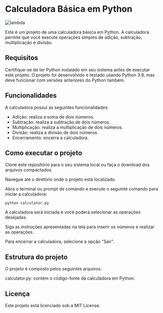 # Calculadora Básica em Python

![lambda](https://img.shields.io/badge/-Python-%233776AB?style=for-the-badge&logo=python&logoColor=%23ffffff)

Este é um projeto de uma calculadora básica em Python. A calculadora permite que você execute operações simples de adição, subtração, multiplicação e divisão.

## Requisitos
Certifique-se de ter Python instalado em seu sistema antes de executar este projeto. O projeto foi desenvolvido e testado usando Python 3.9, mas deve funcionar com versões anteriores do Python também.

## Funcionalidades
A calculadora possui as seguintes funcionalidades:

 - Adição: realiza a soma de dois números.
 - Subtração: realiza a subtração de dois números.
 - Multiplicação: realiza a multiplicação de dois números.
 - Divisão: realiza a divisão de dois números.
 - Encerramento: encerra a calculadora.

## Como executar o projeto
Clone este repositório para o seu sistema local ou faça o download dos arquivos compactados.

Navegue até o diretório onde o projeto está localizado.

Abra o terminal ou prompt de comando e execute o seguinte comando para iniciar a calculadora:

```
python calculator.py
```
A calculadora será iniciada e você poderá selecionar as operações desejadas.

Siga as instruções apresentadas na tela para inserir os números e realizar as operações.

Para encerrar a calculadora, selecione a opção "Sair".

## Estrutura do projeto
O projeto é composto pelos seguintes arquivos:

calculator.py: contém o código-fonte da calculadora em Python.

## Licença
Este projeto está licenciado sob a MIT License.